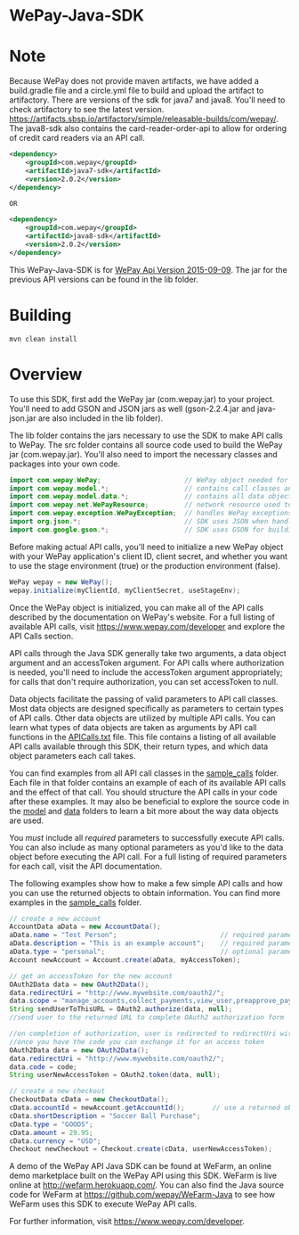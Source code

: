 WePay-Java-SDK
================================

Note
================================
Because WePay does not provide maven artifacts, we have added a build.gradle file and a circle.yml file to build and upload the artifact to artifactory.
There are versions of the sdk for java7 and java8. You'll need to check artifactory to see the latest version.
https://artifacts.sbsp.io/artifactory/simple/releasable-builds/com/wepay/. The java8-sdk also contains the card-reader-order-api to allow for ordering of credit card readers via an API call.

```xml
<dependency>
    <groupId>com.wepay</groupId>
    <artifactId>java7-sdk</artifactId>
    <version>2.0.2</version>
</dependency>

OR

<dependency>
    <groupId>com.wepay</groupId>
    <artifactId>java8-sdk</artifactId>
    <version>2.0.2</version>
</dependency>
```

This WePay-Java-SDK is for <a href = "https://www.wepay.com/developer/version/2015-09-09">WePay Api Version 2015-09-09</a>. The jar for the previous API versions can be found in the lib folder.

Building
================================
```
mvn clean install
```

Overview
================================
To use this SDK, first add the WePay jar (com.wepay.jar) to your project. You'll need to add GSON and JSON jars as well (gson-2.2.4.jar and java-json.jar are also included in the lib folder). 

The lib folder contains the jars necessary to use the SDK to make API calls to WePay. The src folder contains all source code used to build the WePay jar (com.wepay.jar). You'll also need to import the necessary classes and packages into your own code. 

```java
import com.wepay.WePay;                     // WePay object needed for API initialization
import com.wepay.model.*;                   // contains call classes and all API call functions
import com.wepay.model.data.*;              // contains all data objects needed for making calls
import com.wepay.net.WePayResource;         // network resource used to execute calls
import com.wepay.exception.WePayException;  // handles WePay exceptions
import org.json.*;                          // SDK uses JSON when handling API call parameters
import com.google.gson.*;                   // SDK uses GSON for building objects from API responses
```
Before making actual API calls, you'll need to initialize a new WePay object with your WePay application's client ID, client secret, and whether you want to use the stage environment (true) or the production environment (false).
```java	
WePay wepay = new WePay();
wepay.initialize(myClientId, myClientSecret, useStageEnv);
```	
Once the WePay object is initialized, you can make all of the API calls described by the documentation on WePay's website. For a full listing of available API calls, visit https://www.wepay.com/developer and explore the API Calls section. 

API calls through the Java SDK generally take two arguments, a data object argument and an accessToken argument. For API calls where authorization is needed, you'll need to include the accessToken argument appropriately; for calls that don't require authorization, you can set accessToken to null. 

Data objects facilitate the passing of valid parameters to API call classes. Most data objects are designed specifically as parameters to certain types of API calls. Other data objects are utilized by multiple API calls. You can learn what types of data objects are taken as arguments by API call functions in the <a href="https://github.com/wepay/WePay-Java-SDK/blob/master/APICalls.txt">APICalls.txt</a> file. This file contains a listing of all available API calls available through this SDK, their return types, and which data object parameters each call takes. 

You can find examples from all API call classes in the <a href="https://github.com/wepay/WePay-Java-SDK/tree/master/sample_calls">sample_calls</a> folder. Each file in that folder contains an example of each of its available API calls and the effect of that call. You should structure the API calls in your code after these examples. It may also be beneficial to explore the source code in the <a href="https://github.com/wepay/WePay-Java-SDK/tree/master/src/main/java/com/wepay/model">model</a> and <a href="https://github.com/wepay/WePay-Java-SDK/tree/master/src/main/java/com/wepay/model/data">data</a> folders to learn a bit more about the way data objects are used.

You *must* include all *required* parameters to successfully execute API calls. You can also include as many optional parameters as you'd like to the data object before executing the API call. For a full listing of required parameters for each call, visit the API documentation. 

The following examples show how to make a few simple API calls and how you can use the returned objects to obtain information. You can find more examples in the <a href="https://github.com/wepay/WePay-Java-SDK/tree/master/sample_calls">sample_calls</a> folder.
```java
// create a new account
AccountData aData = new AccountData();
aData.name = "Test Person";                          // required parameter for this API call
aData.description = "This is an example account";    // required parameter for this API call
aData.type = "personal";                             // optional parameter for this API call
Account newAccount = Account.create(aData, myAccessToken);

// get an accessToken for the new account
OAuth2Data data = new OAuth2Data();
data.redirectUri = "http://www.mywebsite.com/oauth2/";
data.scope = "manage_accounts,collect_payments,view_user,preapprove_payments,send_money";
String sendUserToThisURL = OAuth2.authorize(data, null);
//send user to the returned URL to complete OAuth2 authorization form

//on completion of authorization, user is redirected to redirectUri with a code parameter
//once you have the code you can exchange it for an access token
OAuth2Data data = new OAuth2Data();
data.redirectUri = "http://www.mywebsite.com/oauth2/";
data.code = code;
String userNewAccessToken = OAuth2.token(data, null);

// create a new checkout
CheckoutData cData = new CheckoutData();
cData.accountId = newAccount.getAccountId();       // use a returned object to access information
cData.shortDescription = "Soccer Ball Purchase";
cData.type = "GOODS";
cData.amount = 29.95;
cData.currency = "USD";
Checkout newCheckout = Checkout.create(cData, userNewAccessToken);
```
A demo of the WePay API Java SDK can be found at WeFarm, an online demo marketplace built on the WePay API using this SDK. WeFarm is live online at http://wefarm.herokuapp.com/. You can also find the Java source code for WeFarm at https://github.com/wepay/WeFarm-Java to see how WeFarm uses this SDK to execute WePay API calls. 

For further information, visit https://www.wepay.com/developer. 
